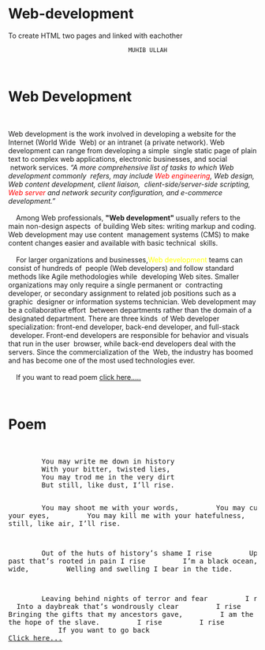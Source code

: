 # Web-development
To create HTML two pages and linked with eachother

                                      MUHIB ULLAH

<!DOCTYPE html>
<html lang="en">
<head>
    <meta charset="UTF-8">
    <meta name="viewport" content="width=device-width, initial-scale=1.0">
    <title>Muhib Ullah</title>
</head>
<body>
   <h1>Web Development</h1> 
   <P>Web development is the work involved in developing a website for the Internet (World Wide  Web) or an intranet (a private network). Web development can range from developing a simple  single static page of plain text to complex web applications, electronic businesses, and social  network services. <i>“A more comprehensive list of tasks to which Web development commonly  refers, may include <span style="color: red;">Web engineering</span>, Web design, Web content development, client liaison,  client-side/server-side scripting, <font style="color: red;">Web server</font> and network security configuration, and e-commerce development.”</i><br><br>
    Among Web professionals, <b>"Web development" </b>usually refers to the main non-design aspects  of building Web sites: writing markup and coding. Web development may use content  management systems (CMS) to make content changes easier and available with basic technical  skills. <br><br>
    For larger organizations and businesses,<span style="color:yellow">Web development</span> teams can consist of hundreds of  people (Web developers) and follow standard methods like Agile methodologies while  developing Web sites. Smaller organizations may only require a single permanent or  contracting developer, or secondary assignment to related job positions such as a graphic  designer or information systems technician. Web development may be a collaborative effort  between departments rather than the domain of a designated department. There are three kinds  of Web developer specialization: front-end developer, back-end developer, and full-stack  developer. Front-end developers are responsible for behavior and visuals that run in the user  browser, while back-end developers deal with the servers. Since the commercialization of the  Web, the industry has boomed and has become one of the most used technologies ever. <br><br>
    If you want to read poem <a href="Muhib Ullah1.html" target="_blank">click here.....</a>
    </P>
</body>
</html>







<!DOCTYPE html>
<html lang="en">
<head>
    <meta charset="UTF-8">
    <meta name="viewport" content="width=device-width, initial-scale=1.0">
    <title>Muhib Ullah1</title>
</head>
<body>
    <h1>Poem</h1>
    <p><pre>
        You may write me down in history
        With your bitter, twisted lies, 
        You may trod me in the very dirt
        But still, like dust, I’ll rise. 

        You may shoot me with your words, 
        You may cut me with your eyes, 
        You may kill me with your hatefulness,
        But still, like air, I’ll rise. 

        Out of the huts of history’s shame I rise 
        Up from a past that’s rooted in pain I rise 
        I’m a black ocean, leaping and wide, 
        Welling and swelling I bear in the tide. 

        Leaving behind nights of terror and fear
        I rise 
        Into a daybreak that’s wondrously clear
        I rise 
        Bringing the gifts that my ancestors gave, 
        I am the dream and the hope of the slave.
        I rise 
        I rise 
        I rise.
        
        If you want to go back <a href="Muhib Ullah.html" target="_blank">Click here...</a>
        </pre></p>
</body>
</html>
